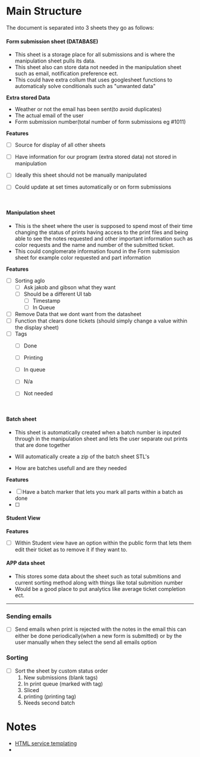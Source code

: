 &emsp;
# Main Structure
 The document is separated into 3 sheets they go as follows:


#### **Form submission sheet (DATABASE)**  
- This sheet is a storage place for all submissions and is where the manipulation sheet pulls its data.
- This sheet also can store data not needed in the manipulation sheet such as email, notification preference ect.
- This could have extra collum that uses googlesheet functions to automaticaly solve conditionals such as "unwanted data"


**Extra stored Data**
- Weather or not the email has been sent(to avoid duplicates)
- The actual email of the user 
- Form submission number(total number of  form submissions eg #1011)

**Features**
- [ ]  Source for display of all other sheets
- [ ] Have information for our program (extra stored data) not stored in manipulation
- [ ] Ideally this sheet should not be manually manipulated 
- [ ] Could update at set times automatically or on form submissions 


&emsp;

#### **Manipulation sheet**
- This is the sheet where the user is supposed to spend most of their time changing the status of prints having access to the print files and being able to see the notes requested and other important information such as color requests and the name and number of the submitted ticket.
- This could conglomerate information found in the Form submission sheet for example color requested and part information




**Features**
- [ ]  Sorting aglo
	- [ ] Ask jakob and gibson what they want
	- [ ] Should be a different UI tab 
		- [ ] Timestamp
		- [ ] In Queue 
- [ ] Remove Data that we dont want from the datasheet 
- [ ] Function that clears done tickets (should simply  change a value within the display sheet)
- [ ] Tags 
	- [ ] Done
	- [ ] Printing 
	- [ ] In queue 
	- [ ] N/a
	- [ ] Not needed


&emsp;

#### **Batch sheet**
- This sheet is automatically created when a batch number is inputed through in the manipulation sheet and lets the user separate out prints that are done together 
- Will automatically create a zip of the batch sheet STL's 

- How are batches usefull and are they needed 


**Features**
- [ ] Have a batch marker that lets you mark all parts within a batch as done  
- [ ] 


#### **Student View** 


**Features**
- [ ] Within Student view have an option within the public form that lets them edit their ticket as to remove it if they want to.



#### APP data sheet
- This stores some data about the sheet  such as total  submitions and current sorting  method along with things like total submition  number
- Would be a good place  to put analytics like average ticket completion ect.





---

### Sending emails
- [ ] Send emails when print is rejected with the notes in the email this can either be done periodically(when a new form is submitted) or by the user manually  when they select the send all emails option 

### Sorting
- [ ] Sort the sheet by custom status order 
	1. New submissions (blank tags)
	2. In print queue (marked with tag) 
	3. Sliced 
	4. printing (printing tag)
	5. Needs second batch 


# Notes 

-  [HTML service templating](https://developers.google.com/apps-script/guides/html/templates#index.html)
- 